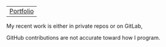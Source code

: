 <table>
  <tr>
    <td><a href="https://portfolio.teaguehannam.com">Portfolio</a></td>
  </tr>
</table>
<p>My recent work is either in private repos or on GitLab,</p>
<p>GitHub contributions are not accurate toward how I program.</p> 

